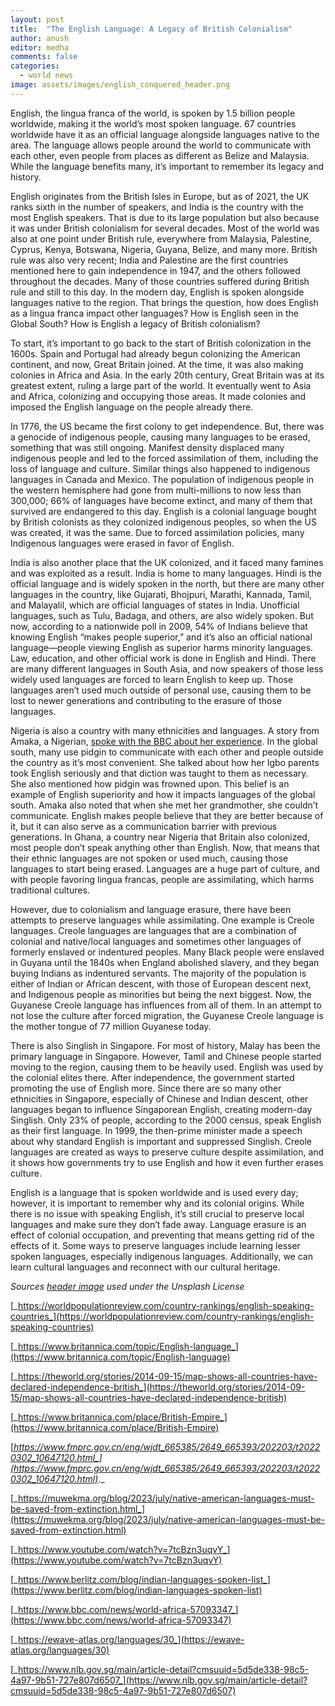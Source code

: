 ```yaml
---
layout: post
title:  "The English Language: A Legacy of British Colonialism"
author: anush
editor: medha
comments: false
categories:
  - world news
image: assets/images/english_conquered_header.png
---
```


English, the lingua franca of the world, is spoken by 1.5 billion people worldwide, making it the world’s most spoken language. 67 countries worldwide have it as an official language alongside languages native to the area. The language allows people around the world to communicate with each other, even people from places as different as Belize and Malaysia. While the language benefits many, it’s important to remember its legacy and history.

English originates from the British Isles in Europe, but as of 2021, the UK ranks sixth in the number of speakers, and India is the country with the most English speakers. That is due to its large population but also because it was under British colonialism for several decades. Most of the world was also at one point under British rule, everywhere from Malaysia, Palestine, Cyprus, Kenya, Botswana, Nigeria, Guyana, Belize, and many more. British rule was also very recent; India and Palestine are the first countries mentioned here to gain independence in 1947, and the others followed throughout the decades. Many of those countries suffered during British rule and still to this day. In the modern day, English is spoken alongside languages native to the region. That brings the question, how does English as a lingua franca impact other languages? How is English seen in the Global South? How is English a legacy of British colonialism? 

To start, it’s important to go back to the start of British colonization in the 1600s. Spain and Portugal had already begun colonizing the American continent, and now, Great Britain joined. At the time, it was also making colonies in Africa and Asia. In the early 20th century, Great Britain was at its greatest extent, ruling a large part of the world. It eventually went to Asia and Africa, colonizing and occupying those areas. It made colonies and imposed the English language on the people already there.

In 1776, the US became the first colony to get independence. But, there was a genocide of indigenous people, causing many languages to be erased, something that was still ongoing. Manifest density displaced many indigenous people and led to the forced assimilation of them, including the loss of language and culture. Similar things also happened to indigenous languages in Canada and Mexico. The population of indigenous people in the western hemisphere had gone from multi-millions to now less than 300,000; 66% of languages have become extinct, and many of them that survived are endangered to this day. English is a colonial language bought by British colonists as they colonized indigenous peoples, so when the US was created, it was the same. Due to forced assimilation policies, many Indigenous languages were erased in favor of English.

India is also another place that the UK colonized, and it faced many famines and was exploited as a result. India is home to many languages. Hindi is the official language and is widely spoken in the north, but there are many other languages in the country, like Gujarati, Bhojpuri, Marathi, Kannada, Tamil, and Malayalil, which are official languages of states in India. Unofficial languages, such as Tulu, Badaga, and others, are also widely spoken. But now, according to a nationwide poll in 2009, 54% of Indians believe that knowing English “makes people superior,” and it’s also an official national language—people viewing English as superior harms minority languages. Law, education, and other official work is done in English and Hindi. There are many different languages in South Asia, and now speakers of those less widely used languages are forced to learn English to keep up. Those languages aren’t used much outside of personal use, causing them to be lost to newer generations and contributing to the erasure of those languages. 

Nigeria is also a country with many ethnicities and languages. A story from Amaka, a Nigerian, [spoke with the BBC about her experience](https://www.bbc.com/news/world-africa-57093347). In the global south, many use pidgin to communicate with each other and people outside the country as it’s most convenient. She talked about how her Igbo parents took English seriously and that diction was taught to them as necessary. She also mentioned how pidgin was frowned upon. This belief is an example of English superiority and how it impacts languages of the global south. Amaka also noted that when she met her grandmother, she couldn’t communicate. English makes people believe that they are better because of it, but it can also serve as a communication barrier with previous generations. In Ghana, a country near Nigeria that Britain also colonized, most people don’t speak anything other than English. Now, that means that their ethnic languages are not spoken or used much, causing those languages to start being erased. Languages are a huge part of culture, and with people favoring lingua francas, people are assimilating, which harms traditional cultures. 

However, due to colonialism and language erasure, there have been attempts to preserve languages while assimilating. One example is Creole languages. Creole languages are languages that are a combination of colonial and native/local languages and sometimes other languages of formerly enslaved or indentured peoples. Many Black people were enslaved in Guyana until the 1840s when England abolished slavery, and they began buying Indians as indentured servants. The majority of the population is either of Indian or African descent, with those of European descent next, and Indigenous people as minorities but being the next biggest. Now, the Guyanese Creole language has influences from all of them. In an attempt to not lose the culture after forced migration, the Guyanese Creole language is the mother tongue of 77 million Guyanese today.  

There is also Singlish in Singapore. For most of history, Malay has been the primary language in Singapore. However, Tamil and Chinese people started moving to the region, causing them to be heavily used. English was used by the colonial elites there. After independence, the government started promoting the use of English more. Since there are so many other ethnicities in Singapore, especially of Chinese and Indian descent, other languages began to influence Singaporean English, creating modern-day Singlish. Only 23% of people, according to the 2000 census, speak English as their first language. In 1999, the then-prime minister made a speech about why standard English is important and suppressed Singlish. Creole languages are created as ways to preserve culture despite assimilation, and it shows how governments try to use English and how it even further erases culture.

English is a language that is spoken worldwide and is used every day; however, it is important to remember why and its colonial origins. While there is no issue with speaking English, it’s still crucial to preserve local languages and make sure they don’t fade away. Language erasure is an effect of colonial occupation, and preventing that means getting rid of the effects of it. Some ways to preserve languages include learning lesser spoken languages, especially indigenous languages. Additionally, we can learn cultural languages and reconnect with our cultural heritage. 

_Sources_
_[header image](https://unsplash.com/photos/open-dictionary-U3Ptj3jafX8) used under the Unsplash License_

[_https://worldpopulationreview.com/country-rankings/english-speaking-countries_](https://worldpopulationreview.com/country-rankings/english-speaking-countries)

[_https://www.britannica.com/topic/English-language_](https://www.britannica.com/topic/English-language)

[_https://theworld.org/stories/2014-09-15/map-shows-all-countries-have-declared-independence-british_](https://theworld.org/stories/2014-09-15/map-shows-all-countries-have-declared-independence-british)

[_https://www.britannica.com/place/British-Empire_](https://www.britannica.com/place/British-Empire)

[_https://www.fmprc.gov.cn/eng/wjdt_665385/2649_665393/202203/t20220302_10647120.html_](https://www.fmprc.gov.cn/eng/wjdt_665385/2649_665393/202203/t20220302_10647120.html)_._

[_https://muwekma.org/blog/2023/july/native-american-languages-must-be-saved-from-extinction.html_](https://muwekma.org/blog/2023/july/native-american-languages-must-be-saved-from-extinction.html)

[_https://www.youtube.com/watch?v=7tcBzn3uqvY_](https://www.youtube.com/watch?v=7tcBzn3uqvY)

[_https://www.berlitz.com/blog/indian-languages-spoken-list_](https://www.berlitz.com/blog/indian-languages-spoken-list)

[_https://www.bbc.com/news/world-africa-57093347_](https://www.bbc.com/news/world-africa-57093347)

[_https://ewave-atlas.org/languages/30_](https://ewave-atlas.org/languages/30)

[_https://www.nlb.gov.sg/main/article-detail?cmsuuid=5d5de338-98c5-4a97-9b51-727e807d6507_](https://www.nlb.gov.sg/main/article-detail?cmsuuid=5d5de338-98c5-4a97-9b51-727e807d6507)

